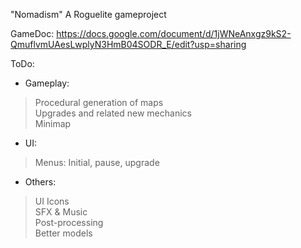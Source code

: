 "Nomadism" 
A Roguelite gameproject

GameDoc: https://docs.google.com/document/d/1jWNeAnxgz9kS2-QmuflvmUAesLwplyN3HmB04SODR_E/edit?usp=sharing

ToDo:

- Gameplay:
> Procedural generation of maps<br>
> Upgrades and related new mechanics<br>
> Minimap<br>

- UI:
> Menus: Initial, pause, upgrade<br>

- Others:
> UI Icons<br>
> SFX & Music<br>
> Post-processing<br>
> Better models<br>
